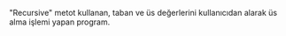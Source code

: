 "Recursive" metot kullanan, taban ve üs değerlerini kullanıcıdan alarak üs alma işlemi yapan program.